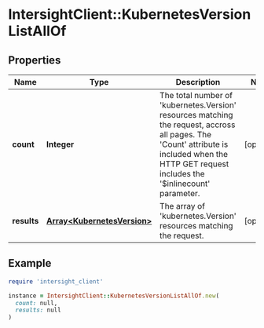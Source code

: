 # IntersightClient::KubernetesVersionListAllOf

## Properties

| Name | Type | Description | Notes |
| ---- | ---- | ----------- | ----- |
| **count** | **Integer** | The total number of &#39;kubernetes.Version&#39; resources matching the request, accross all pages. The &#39;Count&#39; attribute is included when the HTTP GET request includes the &#39;$inlinecount&#39; parameter. | [optional] |
| **results** | [**Array&lt;KubernetesVersion&gt;**](KubernetesVersion.md) | The array of &#39;kubernetes.Version&#39; resources matching the request. | [optional] |

## Example

```ruby
require 'intersight_client'

instance = IntersightClient::KubernetesVersionListAllOf.new(
  count: null,
  results: null
)
```

